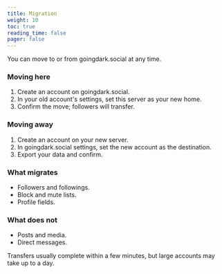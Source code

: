 ```yaml
---
title: Migration
weight: 10
toc: true
reading_time: false
pager: false
---
```


You can move to or from goingdark.social at any time.

### Moving here

1. Create an account on goingdark.social.
2. In your old account's settings, set this server as your new home.
3. Confirm the move; followers will transfer.

### Moving away

1. Create an account on your new server.
2. In goingdark.social settings, set the new account as the destination.
3. Export your data and confirm.

### What migrates

- Followers and followings.
- Block and mute lists.
- Profile fields.

### What does not

- Posts and media.
- Direct messages.

Transfers usually complete within a few minutes, but large accounts may take up to a day.

